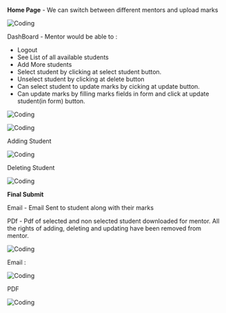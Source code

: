 **Home Page** - We can switch between different mentors and upload marks

<img align="center" alt="Coding" src="https://i.ibb.co/JBGfKkF/home.png" width="auto" height="auto" /><br>

DashBoard - Mentor would be able to :

- Logout
- See List of all available students
- Add More students
- Select student by clicking at select student button.
- Unselect student by clicking at delete button
- Can select student to update marks by cicking at update button.
- Can update marks by filling marks fields in form and click at update student(in form) button.

<img align="center" alt="Coding" src="https://i.ibb.co/Xz88CPJ/d1.png" width="auto" height="auto" /><br>

<img align="center" alt="Coding" src="https://i.ibb.co/D93Q1N6/d2.png" width="auto" height="auto" /><br>

Adding Student

<img align="center" alt="Coding" src="https://i.ibb.co/R4zsfCr/adding.png" width="auto" height="auto" /><br>

Deleting Student

<img align="center" alt="Coding" src="https://i.ibb.co/s3k837Q/deleting.png" width="auto" height="auto" /><br>

**Final Submit**

Email - Email Sent to student along with their marks

PDf - Pdf of selected and non selected student downloaded for mentor. All the rights of adding, deleting and updating have been removed from mentor.

<img align="center" alt="Coding" src="https://i.ibb.co/dg1CZsf/final-Submit.png" width="auto" height="auto" /><br>

Email :

<img align="center" alt="Coding" src="https://i.ibb.co/CQmK3x0/email.png" width="auto" height="auto" /><br>

PDF

<img align="center" alt="Coding" src="https://i.ibb.co/8ckgW4J/pdf.png" width="auto" height="auto" /><br>
